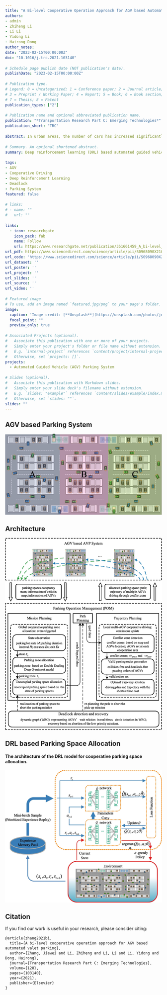 ```yaml
---
title: "A Bi-level Cooperative Operation Approach for AGV based Automated Valet Parking"
authors:
- admin
- Zhiheng Li
- Li Li
- Yidong Li 
- Hairong Dong
author_notes:
date: "2023-02-15T00:00:00Z"
doi: "10.1016/j.trc.2021.103140"

# Schedule page publish date (NOT publication's date).
publishDate: "2023-02-15T00:00:00Z"

# Publication type.
# Legend: 0 = Uncategorized; 1 = Conference paper; 2 = Journal article;
# 3 = Preprint / Working Paper; 4 = Report; 5 = Book; 6 = Book section;
# 7 = Thesis; 8 = Patent
publication_types: ["2"]

# Publication name and optional abbreviated publication name.
publication: "*Transportation Research Part C: Emerging Technologies*"
publication_short: "TRC"

abstract: In urban areas, the number of cars has increased significantly in recent years, resulting in frequent traffic congestion in parking lots. Automated valet parking (AVP) system based on automated guided vehicles (AGVs) can relieve human from parking and improve efficiency to a certain extent due to their fully automatic control and operation. However, with the expansion of the scale of the whole parking lot, the current AGV based AVP system is facing the disadvantage of long-time queue congestion and even deadlock. In this paper, we systematically consider the traffic congestion faced by the AGV based AVP system and introduce a bi-level cooperative operation approach. The global cooperative parking space allocation is considered in the upper-level, and the cooperative driving of multiple AGVs in the conflict zone is resolved in the lower-level. The upper-level problem is formulated as a Markov decision process, and a global cooperative allocation method is obtained by using deep reinforcement learning (DRL). In the lower-level, with the modified planning based cooperative driving method, multiple AGVs can drive efficiently without collision and deadlock in the conflict zone. Experiment results show that the proposed cooperative operation approach can significantly alleviate the congestion problem in the AGV based parking lot and improve the AVP system’s efficiency.

# Summary. An optional shortened abstract.
summary: Deep reinforcement learning (DRL) based automated guided vehicles (AGVs) parking system.

tags:
- AGV
- Cooperative Driving
- Deep Reinforcement Learning
- Deadlock
- Parking System
featured: false

# links:
# - name: ""
#   url: ""

links:
  - icon: researchgate
    icon_pack: fab
    name: Follow
    url: https://www.researchgate.net/publication/351661459_A_bi-level_cooperative_operation_approach_for_AGV_based_automated_valet_parking
url_pdf: https://www.sciencedirect.com/science/article/pii/S0968090X21001583
url_code: 'https://www.sciencedirect.com/science/article/pii/S0968090X21001583'
url_dataset: ''
url_poster: ''
url_project: ''
url_slides: ''
url_source: ''
url_video: ''

# Featured image
# To use, add an image named `featured.jpg/png` to your page's folder. 
image:
  caption: 'Image credit: [**Unsplash**](https://unsplash.com/photos/jdD8gXaTZsc)'
  focal_point: ""
  preview_only: true

# Associated Projects (optional).
#   Associate this publication with one or more of your projects.
#   Simply enter your project's folder or file name without extension.
#   E.g. `internal-project` references `content/project/internal-project/index.md`.
#   Otherwise, set `projects: []`.
projects:
  - Automated Guided Vehicle (AGV) Parking System

# Slides (optional).
#   Associate this publication with Markdown slides.
#   Simply enter your slide deck's filename without extension.
#   E.g. `slides: "example"` references `content/slides/example/index.md`.
#   Otherwise, set `slides: ""`.
slides: ""
---
```

## AGV based Parking System
![avatar](./Fig1.jpg)

## Architecture
![avatar](./Fig2.jpg)

## DRL based Parking Space Allocation
#### The architecture of the DRL model for cooperative parking space allocation.
![avatar](./Fig4.jpg)

## Citation
If you find our work is useful in your research, please consider citing:
```
@article{zhang2021bi,
  title={A bi-level cooperative operation approach for AGV based automated valet parking},
  author={Zhang, Jiawei and Li, Zhiheng and Li, Li and Li, Yidong and Dong, Hairong},
  journal={Transportation Research Part C: Emerging Technologies},
  volume={128},
  pages={103140},
  year={2021},
  publisher={Elsevier}
}
```

